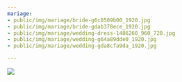 ```yaml
---
mariage:
- public/img/mariage/bride-g6c8509b00_1920.jpg
- public/img/mariage/bride-gdab378ece_1920.jpg
- public/img/mariage/wedding-dress-1486260_960_720.jpg
- public/img/mariage/wedding-g64a89dde0_1920.jpg
- public/img/mariage/wedding-gda8cfa9da_1920.jpg

---
```

<img src="C:/Users/marjorie/Desktop/eval-front-end-global/Sitecharlescantin/src/img/mariage/bride-g6c8509b00_1920.jpg">
